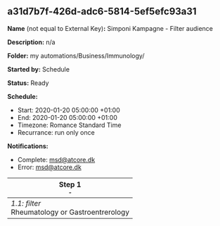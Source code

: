 ## a31d7b7f-426d-adc6-5814-5ef5efc93a31

**Name** (not equal to External Key)**:** Simponi Kampagne - Filter audience

**Description:** n/a

**Folder:** my automations/Business/Immunology/

**Started by:** Schedule

**Status:** Ready

**Schedule:**

* Start: 2020-01-20 05:00:00 +01:00
* End: 2020-01-20 05:00:00 +01:00
* Timezone: Romance Standard Time
* Recurrance: run only once

**Notifications:**

* Complete: msd@atcore.dk
* Error: msd@atcore.dk

| Step 1<br>_<small>-</small>_ |
| --- |
| _1.1: filter_<br>Rheumatology or Gastroentrerology |
